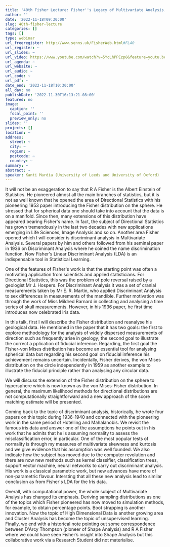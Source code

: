 ```yaml
---
title: '40th Fisher Lecture: Fisher''s Legacy of Multivariate Analysis, Statistics on Manifolds, and Beyond '
author: ''
date: '2022-11-18T09:30:00'
slug: 40th-fisher-lecture
categories: []
tags: []
type: webinar
url_freeregister: http://www.senns.uk/FisherWeb.html#FL40
url_register: ~
url_slides: ~
url_video: https://www.youtube.com/watch?v=5YcLhPPEzp8&feature=youtu.be
url_agenda: ~
url_website: ~
url_audio: ~
url_code: ~
url_pdf: ~
date_end: '2022-11-18T10:30:00'
all_day: no
publishDate: '2022-11-30T16:13:21-08:00'
featured: no
image:
  caption: ''
  focal_point: ''
  preview_only: no
slides: ''
projects: []
location: ~
address:
  street: ~
  city: ~
  region: ~
  postcode: ~
  country: ~
summary: ~
abstract: ~
speaker: Kanti Mardia (University of Leeds and University of Oxford)
---
```

<!--more-->
It will not be an exaggeration to say that R A Fisher is the Albert Einstein of Statistics. He pioneered almost all the main branches of statistics, but it is not as well known that he opened the area of Directional Statistics with his pioneering 1953 paper introducing the Fisher distribution on the sphere. He stressed that for spherical data one should take into account that the data is on a manifold. Since then, many extensions of this distribution have appeared bearing Fisher's name. In fact, the subject of Directional Statistics has grown tremendously in the last two decades with new applications emerging in Life Sciences, Image Analysis and so on. Another area Fisher opened which I will consider is discriminant analysis in Multivariate Analysis. Several papers by him and others followed from his seminal paper in 1936 on Discriminant Analysis where he coined the name discrimination function. Now Fisher's Linear Discriminant Analysis (LDA) is an indispensable tool in Statistical Learning.  

One of the features of Fisher's work is that the starting point was often a motivating application from scientists and applied statisticians. For Directional Statistics, this was the problem of pole reversal raised by a geologist Mr J. Hospers. For Discriminant Analysis it was a set of cranial measurements taken by Mr E. R. Martin, who applied Discriminant Analysis to sex differences in measurements of the mandible. Further motivation was through the work of Miss Mildred Barnard in collecting and analysing a time series of skull measurements. However, in his 1936 paper, he first time introduces now celebrated iris data.  

In this talk, first I will describe the Fisher distribution and reanalyse his geological data. He mentioned in the paper that it has two goals: the first to explore methodology for the analysis of widely dispersed measurements of direction such as frequently arise in geology; the second goal to illustrate the correct a pplication of fiducial inference. Regarding, the first goal the Fisher-von Mises distribution has become an essential tool for analysing spherical data but regarding his second goal on fiducial inference his achievement remains uncertain. Incidentally, Fisher derives, the von Mises distribution on the circle independently in 1959 as another example to illustrate the fiducial principle rather than analysing any circular data.  

We will discuss the extension of the Fisher distribution on the sphere to hypersphere which is now known as the von Mises-Fisher distribution. In general, the maximum likelihood methods for directional distributions are not computationally straightforward and a new approach of the score matching estimate will be presented.  

Coming back to the topic of discriminant analysis, historically, he wrote four papers on this topic during 1936-1940 and connected with the pioneering work in the same period of Hotelling and Mahalanobis. We revisit the famous iris data and answer one of the assumptions he points out in his work that he admits that he is assuming normality to assess the misclassification error, in particular. One of the most popular tests of normality is through my measures of multivariate skewness and kurtosis and we give evidence that his assumption was well founded. We also indicate how the subject has moved due to the computer revolution and there are now new methods such as kernel classifier, classification trees, support vector machine, neural networks to carry out discriminant analysis. His work is a classical parametric work, but new advances have more of non-parametric flavour. Intersting that all these new analysis lead to similar conclusion as from Fisher's LDA for the Iris data.  

Overall, with computational power, the whole subject of Multivariate Analysis has changed its emphasis. Deriving sampling distributions as one of the topics which Fisher pioneered has now moved to simulation methods, for example, to obtain percentage points. Boot strapping is another innovation. Now the topic of High Dimensional Data is another growing area and Cluster Analysis has become the topic of unsupervised learning. Finally, we end with a historical note pointing out some correspondence between D'Arcy Thompson (pioneer of Shape Analysis) and R A Fisher where we could have seen Fisher’s insight into Shape Analysis but this collaborative work via a Research Student did not materialise.